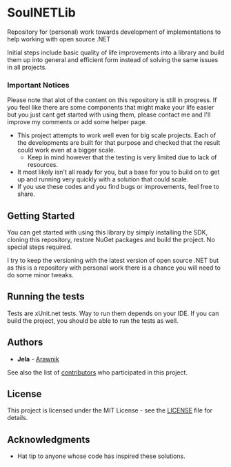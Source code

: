 # SoulNETLib

Repository for (personal) work towards development of implementations to help working with open source .NET

Initial steps include basic quality of life improvements into a library and build them up into general and efficient form instead of solving the same issues in all projects.

### Important Notices
Please note that alot of the content on this repository is still in progress. If you feel like there are some components that might make your life easier but you just cant get started with using them, please contact me and I'll improve my comments or add some helper page.

* This project attempts to work well even for big scale projects. Each of the developments are built for that purpose and checked that the result could work even at a bigger scale.
   * Keep in mind however that the testing is very limited due to lack of resources.
* It most likely isn't all ready for you, but a base for you to build on to get up and running very quickly with a solution that could scale.
* If you use these codes and you find bugs or improvements, feel free to share.

## Getting Started

You can get started with using this library by simply installing the SDK, cloning this repository, restore NuGet packages and build the project. No special steps required.


I try to keep the versioning with the latest version of open source .NET but as this is a repository with personal work there is a chance you will need to do some minor tweaks.

## Running the tests

Tests are xUnit.net tests. Way to run them depends on your IDE. If you can build the project, you should be able to run the tests as well.

## Authors

* **Jela** - [Arawnik](https://github.com/arawnik)

See also the list of [contributors](https://github.com/arawnik/JelaCoreLib/graphs/contributors) who participated in this project.

## License

This project is licensed under the MIT License - see the [LICENSE](LICENSE) file for details.

## Acknowledgments

* Hat tip to anyone whose code has inspired these solutions.
